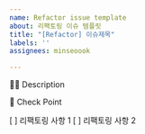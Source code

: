 ```yaml
---
name: Refactor issue template
about: 리팩토링 이슈 템플릿
title: "[Refactor] 이슈제목"
labels: ''
assignees: minseoook

---
```


🤷‍♂️ Description
<!-- 리팩토링하고자 하는 것에 대해 작성해 주세요. -->

📝 Check Point
<!-- 리팩토링 사항을 리스트로 작성해주세요. -->

[ ] 리팩토링 사항 1
[ ] 리팩토링 사항 2
